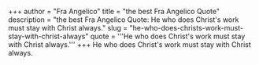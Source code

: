 +++
author = "Fra Angelico"
title = "the best Fra Angelico Quote"
description = "the best Fra Angelico Quote: He who does Christ's work must stay with Christ always."
slug = "he-who-does-christs-work-must-stay-with-christ-always"
quote = '''He who does Christ's work must stay with Christ always.'''
+++
He who does Christ's work must stay with Christ always.

